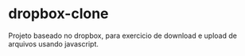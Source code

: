 # dropbox-clone
Projeto baseado no dropbox, para exercicio de download e upload de arquivos usando javascript.
